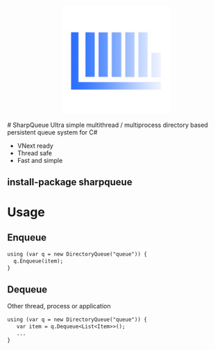 <p align="center">
  <img src="https://raw.githubusercontent.com/SharpTools/sharpqueue/master/icon/sharpqueue.jpg" width="250px" alt="SharpSenses" />
</p>
<p>
# SharpQueue
Ultra simple multithread / multiprocess directory based persistent queue system for C#

- VNext ready
- Thread safe
- Fast and simple

## install-package sharpqueue

# Usage

## Enqueue

```
using (var q = new DirectoryQueue("queue")) {
  q.Enqueue(item);
}
```

## Dequeue
Other thread, process or application
```
using (var q = new DirectoryQueue("queue")) {
   var item = q.Dequeue<List<Item>>();
   ...
}
```




